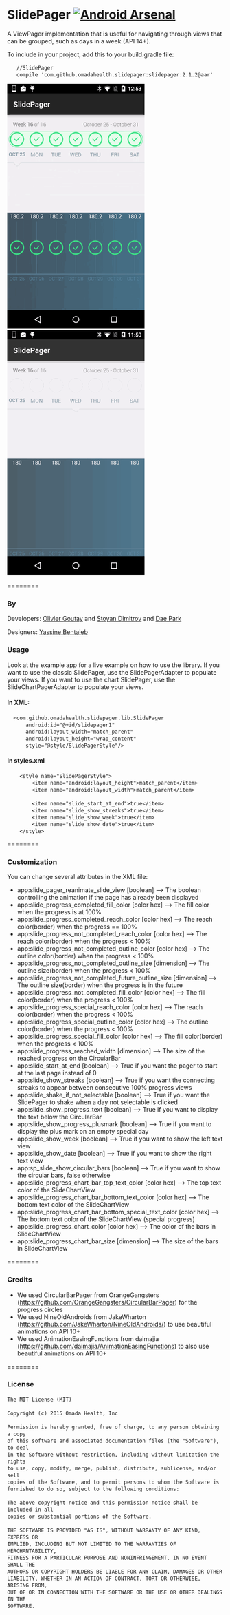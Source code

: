 SlidePager       [![Android Arsenal](https://img.shields.io/badge/Android%20Arsenal-SlidePager-green.svg?style=flat)](https://android-arsenal.com/details/1/2618)
==========
A ViewPager implementation that is useful for navigating through views that can be grouped, such as days in a week (API 14+).

To include in your project, add this to your build.gradle file:

```
   //SlidePager
   compile 'com.github.omadahealth.slidepager:slidepager:2.1.2@aar'
```
![Demo](app/src/main/res/raw/slidepager.gif) ![Demo](app/src/main/res/raw/slidepager2.gif)

========
### By
Developers:
        [Olivier Goutay](https://github.com/olivierg13) and [Stoyan Dimitrov](https://github.com/StoyanD) and [Dae Park](https://github.com/daespark)

Designers:
        [Yassine Bentaieb](http://yassinebentaieb.com/)

### Usage

Look at the example app for a live example on how to use the library.
If you want to use the classic SlidePager, use the SlidePagerAdapter to populate your views.
If you want to use the chart SlidePager, use the SlideChartPagerAdapter to populate your views.

#### In XML:

```
  <com.github.omadahealth.slidepager.lib.SlidePager
      android:id="@+id/slidepager1"
      android:layout_width="match_parent"
      android:layout_height="wrap_content"
      style="@style/SlidePagerStyle"/>
```

#### In styles.xml

```
    <style name="SlidePagerStyle">
        <item name="android:layout_height">match_parent</item>
        <item name="android:layout_width">match_parent</item>

        <item name="slide_start_at_end">true</item>
        <item name="slide_show_streaks">true</item>
        <item name="slide_show_week">true</item>
        <item name="slide_show_date">true</item>
    </style>
```

========

### Customization

You can change several attributes in the XML file:

* app:slide_pager_reanimate_slide_view [boolean] --> The boolean controlling the animation if the page has already been displayed
* app:slide_progress_completed_fill_color [color hex] --> The fill color when the progress is at 100%
* app:slide_progress_completed_reach_color [color hex] --> The reach color(border) when the progress == 100%
* app:slide_progress_not_completed_reach_color [color hex] --> The reach color(border) when the progress < 100%
* app:slide_progress_not_completed_outline_color [color hex] --> The outline color(border) when the progress < 100%
* app:slide_progress_not_completed_outline_size [dimension] --> The outline size(border) when the progress < 100%
* app:slide_progress_not_completed_future_outline_size [dimension] --> The outline size(border) when the progress is in the future
* app:slide_progress_not_completed_fill_color [color hex] --> The fill color(border) when the progress < 100%
* app:slide_progress_special_reach_color [color hex] --> The reach color(border) when the progress < 100%
* app:slide_progress_special_outline_color [color hex] --> The outline color(border) when the progress < 100%
* app:slide_progress_special_fill_color [color hex] --> The fill color(border) when the progress < 100%
* app:slide_progress_reached_width [dimension] --> The size of the reached progress on the CircularBar
* app:slide_start_at_end [boolean] --> True if you want the pager to start at the last page instead of 0
* app:slide_show_streaks [boolean] --> True if you want the connecting streaks to appear between consecutive 100% progress views
* app:slide_shake_if_not_selectable [boolean] --> True if you want the SlidePager to shake when a day not selectable is clicked
* app:slide_show_progress_text [boolean] --> True if you want to display the text below the CircularBar
* app:slide_show_progress_plusmark [boolean] --> True if you want to display the plus mark on an empty special day
* app:slide_show_week [boolean] --> True if you want to show the left text view
* app:slide_show_date [boolean] --> True if you want to show the right text view
* app:sp_slide_show_circular_bars [boolean] --> True if you want to show the circular bars, false otherwise
* app:slide_progress_chart_bar_top_text_color [color hex] --> The top text color of the SlideChartView
* app:slide_progress_chart_bar_bottom_text_color [color hex] --> The bottom text color of the SlideChartView
* app:slide_progress_chart_bar_bottom_special_text_color [color hex] --> The bottom text color of the SlideChartView (special progress)
* app:slide_progress_chart_color [color hex] --> The color of the bars in SlideChartView
* app:slide_progress_chart_bar_size [dimension] --> The size of the bars in SlideChartView

========

### Credits

* We used CircularBarPager from OrangeGangsters (https://github.com/OrangeGangsters/CircularBarPager) for the progress circles
* We used NineOldAndroids from JakeWharton (https://github.com/JakeWharton/NineOldAndroids/) to use beautiful animations on API 10+
* We used AnimationEasingFunctions from daimajia (https://github.com/daimajia/AnimationEasingFunctions) to also use beautiful animations on API 10+

========

### License

```
The MIT License (MIT)

Copyright (c) 2015 Omada Health, Inc

Permission is hereby granted, free of charge, to any person obtaining a copy
of this software and associated documentation files (the "Software"), to deal
in the Software without restriction, including without limitation the rights
to use, copy, modify, merge, publish, distribute, sublicense, and/or sell
copies of the Software, and to permit persons to whom the Software is
furnished to do so, subject to the following conditions:

The above copyright notice and this permission notice shall be included in all
copies or substantial portions of the Software.

THE SOFTWARE IS PROVIDED "AS IS", WITHOUT WARRANTY OF ANY KIND, EXPRESS OR
IMPLIED, INCLUDING BUT NOT LIMITED TO THE WARRANTIES OF MERCHANTABILITY,
FITNESS FOR A PARTICULAR PURPOSE AND NONINFRINGEMENT. IN NO EVENT SHALL THE
AUTHORS OR COPYRIGHT HOLDERS BE LIABLE FOR ANY CLAIM, DAMAGES OR OTHER
LIABILITY, WHETHER IN AN ACTION OF CONTRACT, TORT OR OTHERWISE, ARISING FROM,
OUT OF OR IN CONNECTION WITH THE SOFTWARE OR THE USE OR OTHER DEALINGS IN THE
SOFTWARE.
```